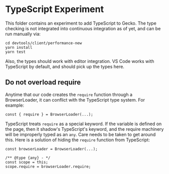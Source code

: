 # TypeScript Experiment

This folder contains an experiment to add TypeScript to Gecko. The type checking is not integrated into continuous integration as of yet, and can be run manually via:

```
cd devtools/client/performance-new
yarn install
yarn test
```

Also, the types should work with editor integration. VS Code works with TypeScript by default, and should pick up the types here.

## Do not overload require

Anytime that our code creates the `require` function through a BrowserLoader, it can conflict with the TypeScript type system. For example:

```
const { require } = BrowserLoader(...);
```

TypeScript treats `require` as a special keyword. If the variable is defined on the page, then it shadow's TypeScript's keyword, and the require machinery will be improperly typed as an `any`. Care needs to be taken to get around this. Here is a solution of hiding the `require` function from TypeScript:

```
const browserLoader = BrowserLoader(...);

/** @type {any} - */
const scope = this;
scope.require = browserLoader.require;
```

